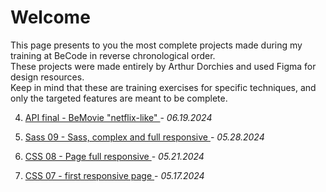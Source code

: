 # Welcome
This page presents to you the most complete projects made during my training at BeCode in reverse chronological order.\
These projects were made entirely by Arthur Dorchies and used Figma for design resources.\
Keep in mind that these are training exercises for specific techniques, and only the targeted features are meant to be complete.

4. <a target="_blank" href="https://artdorc.github.io/BECODE-CSS-pixel-perfect/BeMovie"> API final - BeMovie "netflix-like" </a> - *06.19.2024*

3. <a target="_blank" href="https://artdorc.github.io/BECODE-CSS-pixel-perfect/09-Bonus-Sass">Sass 09 - Sass, complex and full responsive </a> - *05.28.2024*

2. <a target="_blank" href="https://artdorc.github.io/BECODE-CSS-pixel-perfect/08-ultimate-CSS">CSS 08 - Page full responsive </a> - *05.21.2024*
   
1. <a target="_blank" href="https://artdorc.github.io/BECODE-CSS-pixel-perfect/07-final-CSS-grid-responsive"> CSS 07 - first responsive page </a> - *05.17.2024*






